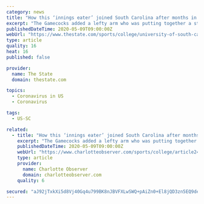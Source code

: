 ```yaml
---
category: news
title: "How this ‘innings eater’ joined South Carolina after months in transfer portal"
excerpt: "The Gamecocks added a lefty arm who was putting together a standout campaign in 2020 before the season was canceled."
publishedDateTime: 2020-05-09T09:00:00Z
webUrl: "https://www.thestate.com/sports/college/university-of-south-carolina/usc-baseball/article242601991.html"
type: article
quality: 16
heat: 16
published: false

provider:
  name: The State
  domain: thestate.com

topics:
  - Coronavirus in US
  - Coronavirus

tags:
  - US-SC

related:
  - title: "How this ‘innings eater’ joined South Carolina after months in transfer portal | Charlotte Observer"
    excerpt: "The Gamecocks added a lefty arm who was putting together a standout campaign in 2020 before the season was canceled."
    publishedDateTime: 2020-05-09T09:00:00Z
    webUrl: "https://www.charlotteobserver.com/sports/college/article242601991.html"
    type: article
    provider:
      name: Charlotte Observer
      domain: charlotteobserver.com
    quality: 6

secured: "aJ92jTxkXi5d8Vj40Gq4u799BK8nJBVFXLwSWQ+pAiZn0+El8jQD3zn5EQ9deotBl8xLr2Su/z4blRjpFsTqK0LAEcIgIK3q197LEQsQ8F552V5jvSw+dOEfE1RZLgP3ZocgOaVeWCgig257JRk5q+52MbQUsSFBfbTDK8ZYO67LFg3MFnajzL0XHFwgl8uTgYb7cKrZlCf910wwHMl/LkaonNgJleH6BbmMJi6AwHW3m8uaD/sQKLVeelaLScZ/3kHMfWSa9sbOWNOZUZ4/BiXEKmJ6fjfHG5kd4PQv2qUUgA5Rivqd5wWeW78c9ofH;UB7ocI5539lDtX+puwFRSg=="
---
```


